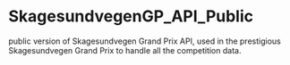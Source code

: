 # SkagesundvegenGP_API_Public
public version of Skagesundvegen Grand Prix API, used in the prestigious Skagesundvegen Grand Prix to handle all the competition data.
